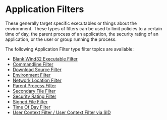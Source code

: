 [title]: # (Application)
[tags]: # (filter types)
[priority]: # (1)
# Application Filters

These generally target specific executables or things about the environment. These types of filters can be used to limit policies to a certain time of day, the parent process of an application, the security rating of an application, or the user or group running the process.

The following Application Filter type filter topics are available:

* [Blank Wind32 Executable Filter](blank-win32-exe.md)
* [Commandline Filter](cmdline.md)
* [Download Source Filter](download-source.md)
* [Environment Filter](envar.md)
* [Network Location Filter](network-location.md)
* [Parent Process Filter](parent-process.md)
* [Secondary File Filter](secondaryfilefilters.md)
* [Security Rating Filter](security-ratings.md)
* [Signed File Filter](signed-file.md)
* [Time Of Day Filter](time-of-day.md)
* [User Context Filter / User Context Filter via SID](user-context.md)

